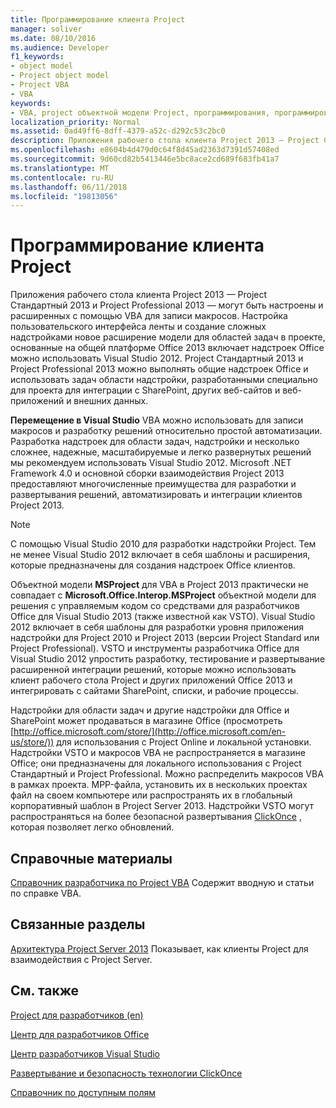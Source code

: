 ```yaml
---
title: Программирование клиента Project
manager: soliver
ms.date: 08/10/2016
ms.audience: Developer
f1_keywords:
- object model
- Project object model
- Project VBA
- VBA
keywords:
- VBA, project объектной модели Project, программирования, программирования, проекта VBA, Visual Basic для приложений, объектной модели VBA, объектной модели проектов, VBA, Visual Basic для приложений
localization_priority: Normal
ms.assetid: 0ad49ff6-8dff-4379-a52c-d292c53c2bc0
description: Приложения рабочего стола клиента Project 2013 — Project Стандартный 2013 и Project Professional 2013 — могут быть настроены и расширенных с помощью VBA для записи макросов. Настройка пользовательского интерфейса ленты и создание сложных надстройками новое расширение модели для областей задач в проекте, основанные на общей платформе Office 2013 включает надстроек Office можно использовать Visual Studio 2012. Project Стандартный 2013 и Project Professional 2013 можно выполнять общие надстроек Office и использовать задач области надстройки, разработанными специально для проекта для интеграции с SharePoint, других веб-сайтов и веб-приложений и внешних данных.
ms.openlocfilehash: e8604b4d479d0c64f8d45ad2363d7391d57408ed
ms.sourcegitcommit: 9d60cd82b5413446e5bc8ace2cd689f683fb41a7
ms.translationtype: MT
ms.contentlocale: ru-RU
ms.lasthandoff: 06/11/2018
ms.locfileid: "19813056"
---
```

# <a name="project-client-programming"></a>Программирование клиента Project

Приложения рабочего стола клиента Project 2013 — Project Стандартный 2013 и Project Professional 2013 — могут быть настроены и расширенных с помощью VBA для записи макросов. Настройка пользовательского интерфейса ленты и создание сложных надстройками новое расширение модели для областей задач в проекте, основанные на общей платформе Office 2013 включает надстроек Office можно использовать Visual Studio 2012. Project Стандартный 2013 и Project Professional 2013 можно выполнять общие надстроек Office и использовать задач области надстройки, разработанными специально для проекта для интеграции с SharePoint, других веб-сайтов и веб-приложений и внешних данных.
  
 **Перемещение в Visual Studio** VBA можно использовать для записи макросов и разработку решений относительно простой автоматизации. Разработка надстроек для области задач, надстройки и несколько сложнее, надежные, масштабируемые и легко развернутых решений мы рекомендуем использовать Visual Studio 2012. Microsoft .NET Framework 4.0 и основной сборки взаимодействия Project 2013 предоставляют многочисленные преимущества для разработки и развертывания решений, автоматизировать и интеграции клиентов Project 2013. 
  
> [!NOTE]
> С помощью Visual Studio 2010 для разработки надстройки Project. Тем не менее Visual Studio 2012 включает в себя шаблоны и расширения, которые предназначены для создания надстроек Office клиентов. 
  
Объектной модели **MSProject** для VBA в Project 2013 практически не совпадает с **Microsoft.Office.Interop.MSProject** объектной модели для решения с управляемым кодом со средствами для разработчиков Office для Visual Studio 2013 (также известной как VSTO). Visual Studio 2012 включает в себя шаблоны для разработки уровня приложения надстройки для Project 2010 и Project 2013 (версии Project Standard или Project Professional). VSTO и инструменты разработчика Office для Visual Studio 2012 упростить разработку, тестирование и развертывание расширенной интеграции решений, которые можно использовать клиент рабочего стола Project и других приложений Office 2013 и интегрировать с сайтами SharePoint, списки, и рабочие процессы. 
  
Надстройки для области задач и другие надстройки для Office и SharePoint может продаваться в магазине Office (просмотреть [http://office.microsoft.com/store/](http://office.microsoft.com/en-us/store/)) для использования с Project Online и локальной установки. Надстройки VSTO и макросов VBA не распространяется в магазине Office; они предназначены для локального использования с Project Стандартный и Project Professional. Можно распределить макросов VBA в рамках проекта. MPP-файла, установить их в нескольких проектах файл на своем компьютере или распространять их в глобальный корпоративный шаблон в Project Server 2013. Надстройки VSTO могут распространяться на более безопасной развертывания [ClickOnce](http://msdn.microsoft.com/en-us/library/t71a733d.aspx) , которая позволяет легко обновлений. 
  
## <a name="reference"></a>Справочные материалы

[Справочник разработчика по Project VBA](http://msdn.microsoft.com/en-us/library/ee861523%28office.15%29.aspx) Содержит вводную и статьи по справке VBA. 
  
## <a name="related-sections"></a>Связанные разделы

[Архитектура Project Server 2013](project-server-2013-architecture.md) Показывает, как клиенты Project для взаимодействия с Project Server. 
  
## <a name="see-also"></a>См. также



[Project для разработчиков (en)](http://msdn.microsoft.com/en-us/office/aa905469)
  
[Центр для разработчиков Office](https://dev.office.com)
  
[Центр разработчиков Visual Studio](http://msdn.microsoft.com/en-us/vstudio/aa718325.aspx)
  
[Развертывание и безопасность технологии ClickOnce](http://msdn.microsoft.com/en-us/library/t71a733d.aspx)
  
[Справочник по доступным полям](http://office.microsoft.com/en-us/project-help/available-fields-reference-HA102749299.aspx?CTT=1)

